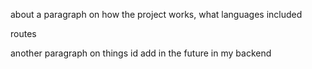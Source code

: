about a paragraph on how the project works, what languages included

routes

another paragraph on things id add in the future in my backend